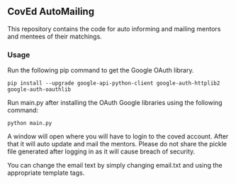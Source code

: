 ## CovEd AutoMailing

This repository contains the code for auto informing and mailing mentors and mentees of their matchings.

### Usage

Run the following pip command to get the Google OAuth library.
```
pip install --upgrade google-api-python-client google-auth-httplib2 google-auth-oauthlib
```

Run main.py after installing the OAuth Google libraries using the following command:
```
python main.py
```

A window will open where you will have to login to the coved account. After that it will auto update and mail the mentors.
Please do not share the pickle file generated after logging in as it will cause breach of security.

You can change the email text by simply changing email.txt and using the appropriate template tags.



